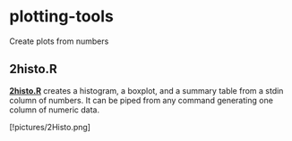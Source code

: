 plotting-tools
==========

Create plots from numbers

## **2histo.R** 

**[2histo.R](plotting-tools/2histo.R)** creates a histogram, a boxplot, and a summary table from a stdin column of numbers. It can be piped from any command generating one column of numeric data.

[!pictures/2Histo.png]
